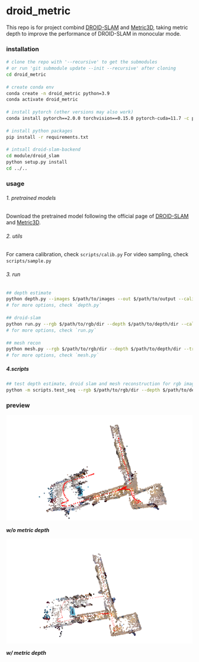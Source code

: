 # droid_metric

This repo is for project combind [DROID-SLAM](https://github.com/princeton-vl/DROID-SLAM) and [Metric3D](https://github.com/YvanYin/Metric3D), taking metric depth to improve the performance of DROID-SLAM in monocular mode.

### installation
```bash
# clone the repo with '--recursive' to get the submodules
# or run 'git submodule update --init --recursive' after cloning
cd droid_metric

# create conda env
conda create -n droid_metric python=3.9
conda activate droid_metric

# install pytorch (other versions may also work)
conda install pytorch==2.0.0 torchvision==0.15.0 pytorch-cuda=11.7 -c pytorch -c nvidia

# install python packages
pip install -r requirements.txt

# intsall droid-slam-backend
cd module/droid_slam
python setup.py install
cd ../..
```

### usage
###### 1. pretrained models
Download the pretrained model following the official page of [DROID-SLAM](https://github.com/princeton-vl/DROID-SLAM) and [Metric3D](https://github.com/YvanYin/Metric3D).


###### 2. utils
For camera calibration, check `scripts/calib.py`
For video sampling, check `scripts/sample.py`

###### 3. run
```bash
## depth estimate
python depth.py --images $/path/to/images --out $/path/to/output --calib $/path/to/calib/file
# for more options, check `depth.py`

## droid-slam
python run.py --rgb $/path/to/rgb/dir --depth $/path/to/depth/dir --calib $/path/to/calib/file --viz
# for more options, check `run.py`

## mesh recon
python mesh.py --rgb $/path/to/rgb/dir --depth $/path/to/depth/dir --traj $/path/to/pose/dir --calib $/path/to/calib/file --mesh $/path/to/output/mesh/ply
# for more options, check `mesh.py`
```

##### 4.scripts
```bash
## test depth estimate, droid slam and mesh reconstruction for rgb image sequence
python -m scripts.test_seq --rgb $/path/to/rgb/dir --depth $/path/to/depth/dir --poses $/path/to/pose/dir --mesh $/path/to/output/mesh/ply --calib $/path/to/calib/file --viz
```


### preview
![without depth](assets/w_o_depth.png)

***w/o metric depth***

![with depth](assets/w_depth.png)

***w/ metric depth***

